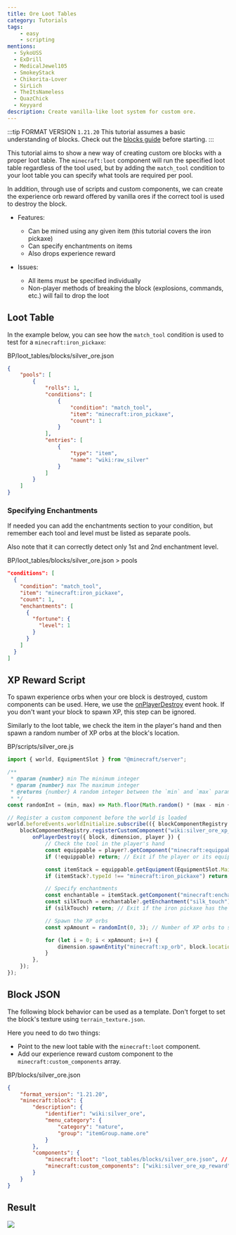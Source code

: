 ```yaml
---
title: Ore Loot Tables
category: Tutorials
tags:
    - easy
    - scripting
mentions:
  - SykoUSS
  - ExDrill
  - MedicalJewel105
  - SmokeyStack
  - Chikorita-Lover
  - SirLich
  - TheItsNameless
  - QuazChick
  - Keyyard
description: Create vanilla-like loot system for custom ore.
---
```


:::tip FORMAT VERSION `1.21.20`
This tutorial assumes a basic understanding of blocks.
Check out the [blocks guide](/blocks/blocks-intro) before starting.
:::

This tutorial aims to show a new way of creating custom ore blocks with a proper loot table. The `minecraft:loot` component will run the specified loot table regardless of the tool used, but by adding the `match_tool` condition to your loot table you can specify what tools are required per pool.

In addition, through use of scripts and custom components, we can create the experience orb reward offered by vanilla ores if the correct tool is used to destroy the block.

-   Features:

    -   Can be mined using any given item (this tutorial covers the iron pickaxe)
    -   Can specify enchantments on items
    -   Also drops experience reward

-   Issues:

    -   All items must be specified individually
    -   Non-player methods of breaking the block (explosions, commands, etc.) will fail to drop the loot

## Loot Table

In the example below, you can see how the `match_tool` condition is used to test for a `minecraft:iron_pickaxe`:

<CodeHeader>BP/loot_tables/blocks/silver_ore.json</CodeHeader>

```json
{
    "pools": [
        {
            "rolls": 1,
            "conditions": [
                {
                    "condition": "match_tool",
                    "item": "minecraft:iron_pickaxe",
                    "count": 1
                }
            ],
            "entries": [
                {
                    "type": "item",
                    "name": "wiki:raw_silver"
                }
            ]
        }
    ]
}
```

### Specifying Enchantments

If needed you can add the enchantments section to your condition, but remember each tool and level must be listed as separate pools.

Also note that it can correctly detect only 1st and 2nd enchantment level.

<CodeHeader>BP/loot_tables/blocks/silver_ore.json > pools</CodeHeader>

```json
"conditions": [
  {
    "condition": "match_tool",
    "item": "minecraft:iron_pickaxe",
    "count": 1,
    "enchantments": [
      {
        "fortune": {
          "level": 1
        }
      }
    ]
  }
]
```

## XP Reward Script

To spawn experience orbs when your ore block is destroyed, custom components can be used. Here, we use the [onPlayerDestroy](/blocks/block-events#player-destroy) event hook. If you don't want your block to spawn XP, this step can be ignored.

Similarly to the loot table, we check the item in the player's hand and then spawn a random number of XP orbs at the block's location.

<CodeHeader>BP/scripts/silver_ore.js</CodeHeader>

```js
import { world, EquipmentSlot } from "@minecraft/server";

/**
 * @param {number} min The minimum integer
 * @param {number} max The maximum integer
 * @returns {number} A random integer between the `min` and `max` parameters (inclusive)
 * */
const randomInt = (min, max) => Math.floor(Math.random() * (max - min + 1)) + min;

// Register a custom component before the world is loaded
world.beforeEvents.worldInitialize.subscribe(({ blockComponentRegistry }) => {
    blockComponentRegistry.registerCustomComponent("wiki:silver_ore_xp_reward", {
        onPlayerDestroy({ block, dimension, player }) {
            // Check the tool in the player's hand
            const equippable = player?.getComponent("minecraft:equippable");
            if (!equippable) return; // Exit if the player or its equipment are undefined

            const itemStack = equippable.getEquipment(EquipmentSlot.Mainhand);
            if (itemStack?.typeId !== "minecraft:iron_pickaxe") return; // Exit if the player isn't holding an iron pickaxe

            // Specify enchantments
            const enchantable = itemStack.getComponent("minecraft:enchantable");
            const silkTouch = enchantable?.getEnchantment("silk_touch");
            if (silkTouch) return; // Exit if the iron pickaxe has the Silk Touch enchantment

            // Spawn the XP orbs
            const xpAmount = randomInt(0, 3); // Number of XP orbs to spawn

            for (let i = 0; i < xpAmount; i++) {
                dimension.spawnEntity("minecraft:xp_orb", block.location);
            }
        },
    });
});
```

## Block JSON

The following block behavior can be used as a template. Don't forget to set the block's texture using `terrain_texture.json`.

Here you need to do two things:

-   Point to the new loot table with the `minecraft:loot` component.
-   Add our experience reward custom component to the `minecraft:custom_components` array.

<CodeHeader>BP/blocks/silver_ore.json</CodeHeader>

```json
{
    "format_version": "1.21.20",
    "minecraft:block": {
        "description": {
            "identifier": "wiki:silver_ore",
            "menu_category": {
                "category": "nature",
                "group": "itemGroup.name.ore"
            }
        },
        "components": {
            "minecraft:loot": "loot_tables/blocks/silver_ore.json", // Won't be dropped if using Silk Touch.
            "minecraft:custom_components": ["wiki:silver_ore_xp_reward"]
        }
    }
}
```

## Result

![](/assets/images/blocks/ore-loot/result.gif)

